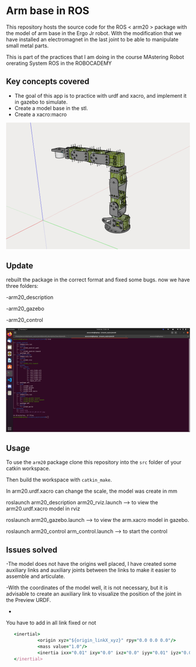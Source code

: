 # Arm base in ROS #

This repository hosts the source code for the ROS < arm20 > package with the model of arm base in the Ergo Jr robot. With the modification that we have installed an electromagnet in the last joint to be able to manipulate small metal parts.

This is part of the practices that I am doing in the course MAstering Robot orerating System ROS in the ROBOCADEMY


## Key concepts covered ##
- The goal of this app is to practice with urdf and xacro, and implement it in gazebo to simulate.
- Create a model base in the stl.
- Create a xacro:macro


![image info](./arm20/pictures/model.png)

## Update ##

rebuilt the package in the correct format and fixed some bugs. now we have three folders:

-arm20_description

-arm20_gazebo

-arm20_control

![image info](./arm20/pictures/tree.png)


## Usage ## 


To use the `arm20` package clone this repository into the `src` folder of your catkin workspace.

Then build the workspace with `catkin_make`.


In arm20.urdf.xacro can change the scale, the model was create in mm



roslaunch arm20_description arm20_rviz.launch --> to view the arm20.urdf.xacro model in rviz

roslaunch arm20_gazebo.launch   --> to view the arm.xacro model in gazebo.

roslaunch arm20_control arm_control.launch --> to start the control 

## Issues solved ##

-The model does not have the origins well placed, I have created some auxiliary links and auxiliary joints between the links to make it easier to assemble and articulate.

-With the coordinates of the model well, it is not necessary, but it is advisable to create an auxiliary link to visualize the position of the joint in the Preview URDF. 

- 
You have to add in all link fixed or not 
```ruby
   <inertial>
            <origin xyz="${origin_linkX_xyz}" rpy="0.0 0.0 0.0"/>
            <mass value="1.0"/>
            <inertia ixx="0.01" ixy="0.0" ixz="0.0" iyy="0.01" iyz="0.0" izz="0.01"/>
   </inertial>
 ```  
        





